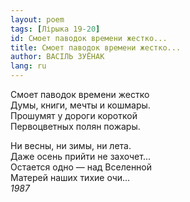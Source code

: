 ```yaml
---
layout: poem
tags: [Лірыка 19-20]
id: Смоет паводок времени жестко...
title: Смоет паводок времени жестко...
author: ВАСІЛЬ ЗУЁНАК
lang: ru
---
```



Смоет паводок времени жестко  
Думы, книги, мечты и кошмары.  
Прошумят у дороги короткой  
Первоцветных полян пожары.  

Ни весны, ни зимы, ни лета.  
Даже осень прийти не захочет...  
Остается одно — над Вселенной  
Матерей наших тихие очи...  
*1987*  
